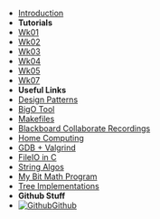 - [Introduction](_introduction)
- **Tutorials**
- [Wk01](T1/2521/Wk01)
- [Wk02](T1/2521/Wk02)
- [Wk03](T1/2521/Wk03)
- [Wk04](T1/2521/Wk04)
- [Wk05](T1/2521/Wk05)
- [Wk07](T1/2521/Wk07)
- **Useful Links**
- [Design Patterns](DesignPatterns/)
- [BigO Tool](BigOh)
- [Makefiles](Makefiles)
- [Blackboard Collaborate Recordings](Blackboard)
- [Home Computing](home_computing)
- [GDB + Valgrind](gdb_valgrind)
- [FileIO in C](FileIO_Files/ExampleFileReading)
- [String Algos](StringAlgos/StringAlgos)
- [My Bit Math Program](https://braedonwooding.github.io/BitwiseCmpViz/#/)
- [Tree Implementations](Detailed_TreeImplementations/Detailed_TreeImplementations.md)
- **Github Stuff**
- [![Github](https://icongram.jgog.in/simple/github.svg?color=808080&size=16)Github](https://github.com/BraedonWooding/CompTutoring)
